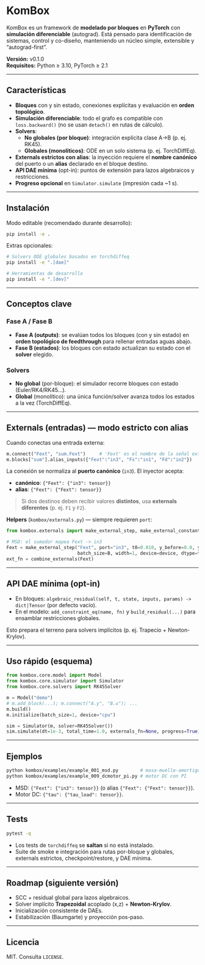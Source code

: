 # KomBox

KomBox es un framework de **modelado por bloques** en **PyTorch** con **simulación diferenciable** (autograd). Está pensado para identificación de sistemas, control y co-diseño, manteniendo un núcleo simple, extensible y “autograd-first”.

**Versión:** v0.1.0  
**Requisitos:** Python ≥ 3.10, PyTorch ≥ 2.1

---

## Características

- **Bloques** con y sin estado, conexiones explícitas y evaluación en **orden topológico**.
- **Simulación diferenciable**: todo el grafo es compatible con `loss.backward()` (no se usan `detach()` en rutas de cálculo).
- **Solvers**:
  - **No globales (por bloque)**: integración explícita clase A→B (p. ej. RK45).
  - **Globales (monolíticos)**: ODE en un solo sistema (p. ej. TorchDiffEq).
- **Externals estrictos con alias**: la inyección requiere el **nombre canónico** del puerto o un **alias** declarado en el bloque destino.
- **API DAE mínima** (opt-in): puntos de extensión para lazos algebraicos y restricciones.
- **Progreso opcional** en `Simulator.simulate` (impresión cada ~1 s).

---

## Instalación

Modo editable (recomendado durante desarrollo):

```bash
pip install -e .
```

Extras opcionales:

```bash
# Solvers ODE globales basados en torchdiffeq
pip install -e ".[dae]"

# Herramientas de desarrollo
pip install -e ".[dev]"
```

---

## Conceptos clave

### Fase A / Fase B
- **Fase A (outputs)**: se evalúan todos los bloques (con y sin estado) en **orden topológico de feedthrough** para rellenar entradas aguas abajo.
- **Fase B (estados)**: los bloques con estado actualizan su estado con el **solver** elegido.

### Solvers
- **No global** (por-bloque): el simulador recorre bloques con estado (Euler/RK4/RK45…).
- **Global** (monolítico): una única función/solver avanza todos los estados a la vez (TorchDiffEq).

---

## Externals (entradas) — **modo estricto con alias**

Cuando conectas una entrada externa:

```python
m.connect("Fext", "sum.Fext")     # 'Fext' es el nombre de la señal externa
m.blocks["sum"].alias_inputs({"Fext":"in3", "Fs":"in1", "Fd":"in2"})
```

La conexión se normaliza al **puerto canónico** (`in3`). El inyector acepta:

- **canónico**: `{"Fext": {"in3": tensor}}`
- **alias**:    `{"Fext": {"Fext": tensor}}`

> Si dos destinos deben recibir valores **distintos**, usa **externals diferentes** (p. ej. `F1` y `F2`).

**Helpers** (`kombox/externals.py`) — siempre requieren `port`:

```python
from kombox.externals import make_external_step, make_external_constant, combine_externals

# MSD: el sumador mapea Fext -> in3
Fext = make_external_step("Fext", port="in3", t0=0.010, y_before=0.0, y_after=1.0,
                          batch_size=B, width=1, device=device, dtype=torch.float32)
ext_fn = combine_externals(Fext)
```

---

## API DAE mínima (opt-in)

- En bloques: `algebraic_residual(self, t, state, inputs, params) -> dict|Tensor` (por defecto vacío).
- En el modelo: `add_constraint_eq(name, fn)` y `build_residual(...)` para ensamblar restricciones globales.

Esto prepara el terreno para solvers implícitos (p. ej. Trapecio + Newton-Krylov).

---

## Uso rápido (esquema)

```python
from kombox.core.model import Model
from kombox.core.simulator import Simulator
from kombox.core.solvers import RK45Solver

m = Model("demo")
# m.add_block(...); m.connect("A.y", "B.u"); ...
m.build()
m.initialize(batch_size=1, device="cpu")

sim = Simulator(m, solver=RK45Solver())
sim.simulate(dt=1e-3, total_time=1.0, externals_fn=None, progress=True)
```

---

## Ejemplos

```bash
python kombox/examples/example_001_msd.py        # masa-muelle-amortiguador
python kombox/examples/example_009_dcmotor_pi.py # motor DC con PI
```

- MSD: `{"Fext": {"in3": tensor}}` (o alias `{"Fext": {"Fext": tensor}}`).
- Motor DC: `{"tau": {"tau_load": tensor}}`.

---

## Tests

```bash
pytest -q
```

- Los tests de `torchdiffeq` se **saltan** si no está instalado.
- Suite de smoke e integración para rutas por-bloque y globales, externals estrictos, checkpoint/restore, y DAE mínima.

---

## Roadmap (siguiente versión)

- SCC + residual global para lazos algebraicos.
- Solver implícito **Trapezoidal** acoplado (x,z) + **Newton-Krylov**.
- Inicialización consistente de DAEs.
- Estabilización (Baumgarte) y proyección pos-paso.

---

## Licencia

MIT. Consulta `LICENSE`.
